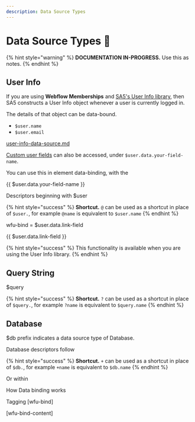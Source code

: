```yaml
---
description: Data Source Types
---
```


# Data Source Types 📝

{% hint style="warning" %}
**DOCUMENTATION IN-PROGRESS.** Use this as notes.&#x20;
{% endhint %}

## User Info

If you are using **Webflow Memberships** and [SA5's User Info library](data-sources.md#user-info), then SA5 constructs a User Info object whenever a user is currently logged in.

The details of that object can be data-bound.&#x20;

* `$user.name`
* `$user.email`

[user-info-data-source.md](user-info-data-source.md "mention")

[Custom user fields](../../sa5-membership/logged-in-user-info/custom-user-fields.md) can also be accessed, under `$user.data.your-field-name`.

You can use this in element data-binding, with the&#x20;

\{{ $user.data.your-field-name \}}&#x20;

Descriptors beginning with $user &#x20;

{% hint style="success" %}
**Shortcut.** `@` can be used as a shortcut in place of `$user.`, for example `@name` is equivalent to `$user.name`&#x20;
{% endhint %}



wfu-bind = $user.data.link-field

\{{ $user.data.link-field \}}&#x20;

{% hint style="success" %}
This functionality is available when you are using the User Info library.
{% endhint %}

## Query String

$query

{% hint style="success" %}
**Shortcut.** `?` can be used as a shortcut in place of `$query.`, for example `?name` is equivalent to `$query.name`&#x20;
{% endhint %}

## Database

$db prefix indicates a data source type of Database.&#x20;

Database descriptors follow&#x20;

{% hint style="success" %}
**Shortcut.** `+` can be used as a shortcut in place of `$db.`, for example `+name` is equivalent to `$db.name`  &#x20;
{% endhint %}





Or within





How Data binding works

Tagging \[wfu-bind]

\[wfu-bind-content]

&#x20;



